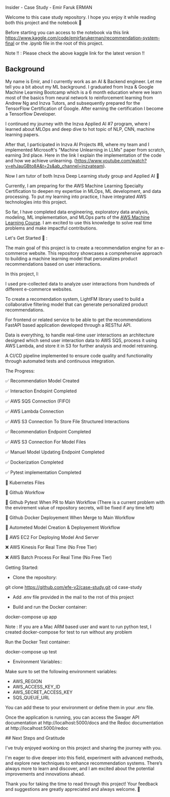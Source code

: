 Insider - Case Study - Emir Faruk ERMAN

Welcome to this case study repository. I hope you enjoy it while reading both this project and the notebook 🚀

Before starting you can access to the notebook via this link https://www.kaggle.com/code/emirfarukerman/recommendation-system-final or the .ipynb file in the root of this project.

Note !! : Please check the above kaggle link for the latest version !!

## Background

My name is Emir, and I currently work as an AI & Backend engineer. Let me tell you a bit about my ML background. I graduated from Inza & Google Machine Learning Bootcamp which is a 6 month education where we learn most of the basics from neural network to reinforcement learning from Andrew Ng and Inzva Tutors, and subsequently prepared for the TensorFlow Certification of Google. After earning the certification I become a Tensorflow Developer.

I continued my journey with the Inzva Applied AI #7 program, where I learned about MLOps and deep dive to hot topic of NLP, CNN, machine learning papers.

After that, I participated in Inzva AI Projects #8, where my team and I implemented Microsoft's "Machine Unlearning in LLMs" paper from scratch, earning 3rd place. Here in the link I explain the implementation of the code and how we achieve unlearning. 
(https://www.youtube.com/watch?v=ehJauGBto8A&t=2s&ab_channel=inzvateam).

Now I am tutor of both Inzva Deep Learning study group and Applied AI 🚀

Currently, I am preparing for the AWS Machine Learning Specialty Certification to deepen my expertise in MLOps, ML development, and data processing. To put my learning into practice, I have integrated AWS technologies into this project.

So far, I have completed data engineering, exploratory data analysis, modeling, ML implementation, and MLOps parts of the [AWS Machine Learning Course](https://www.udemy.com/course/aws-machine-learning/?couponCode=LETSLEARNNOWPP). I am excited to use this knowledge to solve real time problems and make impactful contributions.


Let's Get Started 🚀 : 


The main goal of this project is to create a recommendation engine for an e-commerce website. This repository showcases a comprehensive approach to building a machine learning model that personalizes product recommendations based on user interactions.

In this project, I:

I used pre-collected data to analyze user interactions from hundreds of different e-commerce websites.

To create a recomendation system, LightFM library used to build a collaborative filtering model that can generate personalized product recommendations.

For frontend or related service to be able to get the recommendations FastAPI based application developed through a RESTful API.

Data is everything, to handle real-time user interactions an architecture designed which send user interaction data to AWS SQS, process it using AWS Lambda, and store it in S3 for further analysis and model retraining.

A CI/CD pipeline implemented to ensure code quality and functionality through automated tests and continuous integration.


The Progress:

✅ Recommendation Model Created

✅ Interaction Endopint Completed

   ✅ AWS SQS Connection (FIFO)

   ✅ AWS Lambda Connection

   ✅ AWS S3 Connection To Store File Structured Interactions
   
✅ Recommendation Endpoint Completed
   
   ✅ AWS S3 Connection For Model Files

✅ Manuel Model Updating Endpoint Completed
   
✅ Dockerization Completed

✅ Pytest implementation Completed

🔲 Kubernetes Files

🔲 Github Workflow  
   
   🔲 Github Pytest When PR to Main Workflow 
   (There is a current problem with the envirement value of repository secrets, will be fixed if any time left)

   🔲 Github Docker Deployement When Merge to Main Workflow 

🔲 Autometed Model Creation & Deployement Workflow

🔲 AWS EC2 For Deploying Model And Server

❌ AWS Kinesis For Real Time (No Free Tier)

❌ AWS Batch Process For Real Time (No Free Tier)


Getting Started: 

- Clone the repository:

git clone https://github.com/efe-v2/case-study.git
cd case-study

- Add .env file provided in the mail to the rrot of this project

- Build and run the Docker container:

docker-compose up app

Note : If you are a Mac ARM based user and want to run python test, I created docker-compose for test to run without any problem

Run the Docker Test container:

docker-compose up test

- Environment Variables::

Make sure to set the following environment variables:

- AWS_REGION
- AWS_ACCESS_KEY_ID
- AWS_SECRET_ACCESS_KEY
- SQS_QUEUE_URL

You can add these to your environment or define them in your .env file.

Once the application is running, you can access the Swager API documentation at http://localhost:5000/docs and the Redoc documentation at http://localhost:5000/redoc


## Next Steps and Gratitude

I've truly enjoyed working on this project and sharing the journey with you.

I'm eager to dive deeper into this field, experiment with advanced methods, and explore new techniques to enhance recommendation systems. There’s always more to learn and discover, and I am excited about the potential improvements and innovations ahead.

Thank you for taking the time to read through this project! Your feedback and suggestions are greatly appreciated and always welcome. 🚀